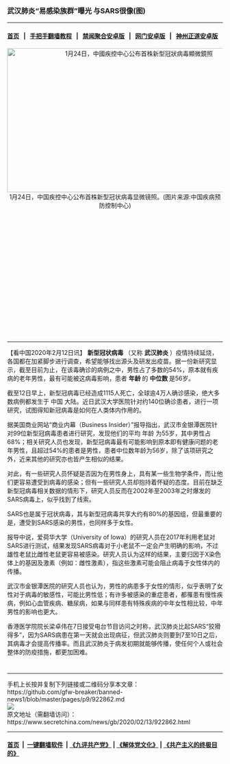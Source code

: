 ### 武汉肺炎“易感染族群”曝光 与SARS很像(图)
------------------------

#### [首页](https://github.com/gfw-breaker/banned-news1/blob/master/README.md) &nbsp;&nbsp;|&nbsp;&nbsp; [手把手翻墙教程](https://github.com/gfw-breaker/guides/wiki) &nbsp;&nbsp;|&nbsp;&nbsp; [禁闻聚合安卓版](https://github.com/gfw-breaker/bn-android) &nbsp;&nbsp;|&nbsp;&nbsp; [网门安卓版](https://github.com/oGate2/oGate) &nbsp;&nbsp;|&nbsp;&nbsp; [神州正道安卓版](https://github.com/SzzdOgate/update) 



<div class="article_right" style="fone-color:#000">
 <p style="text-align:center">
  <img alt="1月24日，中國疾控中心公布首株新型冠狀病毒顯微鏡照" src="https://img3.secretchina.com/pic/2020/1-24/p2611361a282172668-ss.jpg" style="height:336px; width:600px"/>
  <br>
   1月24日，中国疾控中心公布首株新型冠状病毒显微镜照。(图片来源:中国疾病预防控制中心)
   <span id="hideid" name="hideid" style="color:red;display:none;">
    <span href="https://www.secretchina.com">
    </span>
   </span>
  </br>
 </p>
 <div id="txt-mid1-t21-2017">
  <ins class="adsbygoogle" data-ad-client="ca-pub-1276641434651360" data-ad-slot="2451032099" style="display:inline-block;width:336px;height:280px">
  </ins>
  

---


  </div>
 </div>
 <p>
  【看中国2020年2月12日讯】
  <strong>
   新型冠状病毒
  </strong>
  （又称
  <strong>
   <span href="https://www.secretchina.com/news/gb/tag/武汉肺炎" target="_blank">
    武汉肺炎
   </span>
  </strong>
  ）疫情持续延烧，各国都在加紧脚步进行调查，希望能够找出源头及研发出疫苗。据一份新研究显示，截至目前为止，在该毒确诊的病例之中，男性占了多数的54%，原本就有疾病的老年男性，最有可能被这病毒影响，患者
  <strong>
   年龄
  </strong>
  的
  <strong>
   中位数
  </strong>
  是56岁。
  <span id="hideid" name="hideid" style="color:red;display:none;">
   <span href="https://www.secretchina.com">
   </span>
  </span>
 </p>
 <p>
  截至12日早上，新型冠病毒已经造成1115人死亡，全球逾4万人确诊感染，绝大多数病例都发生于
  <span href="https://www.secretchina.com" target="_blank">
   中国
  </span>
  大陆。近日武汉大学医院针对约140位确诊患者，进行一项研究，试图得知新冠病毒是如何在人类体内作用的。
 </p>
 <p>
  据美国商业网站“商业内幕（Business Insider）”报导指出，武汉市金银潭医院针对99位新型冠病毒患者进行研究，发现他们的平均
  <span href="https://www.secretchina.com/news/gb/tag/年龄" target="_blank">
   年龄
  </span>
  为55岁，其中男性占68%；相关研究人员也发现，新型冠病毒最有可能影响到原本即有健康问题的老年男性，且超过54%的患者是男性，患者中位数年龄为56岁，除了该项研究之外，近来其他的研究亦也皆产生相似的结果。
 </p>
 <p>
  对此，有一些研究人员怀疑是否因为在男性身上，具有某一些生物学条件，而让他们更容易遭受到病毒的感染；但有一些研究人员却抱持着怀疑的态度。目前在缺乏新型冠病毒相关数据的情形下，研究人员反而在2002年至2003年之时爆发的SARS病毒上，似乎找到了线索。
 </p>
 <p>
  SARS也是属于冠状病毒，其与新型冠病毒共享大约有80%的基因组，但最重要的是，遭受到SARS感染的男性，也同样多于女性。
 </p>
 <p>
  报导中说，爱荷华大学（University of Iowa）的研究人员在2017年利用老鼠对SARS进行测试，结果发现SARS病毒对于小老鼠不一定会产生明确的影响，不过雄性老鼠比雌性老鼠更容易被感染。研究人员认为这样的结果，主要归因于X染色体上的基因及激素（例如：雌性激素），指这些激素可能会阻止病毒于女性体内的传播。
 </p>
 <p>
  武汉市金银潭医院的研究人员也认为，男性的病患多于女性的情形，似乎表明了女性对于病毒的敏感性，可能比男性低；有许多被感染的重症患者，都罹患有慢性疾病，例如心血管疾病、糖尿病，如果与同样患有特殊疾病的中年女性相比较，中年男性的影响也更大。
 </p>
 <p>
  香港医学院院长梁卓伟在7日接受电台节目访问之时称，武汉肺炎比起SARS“狡猾得多”，因为SARS病患在第一天就会出现病征，但武汉肺炎则要到7至10日之后，其病毒才会提高传播率。而且武汉肺炎于病发初期就能够传播，使任何个人或社会整体的防疫措施，都更加困难。
  <center>
   <div>
    <div id="txt-mid2-t22-2017" style="display: block;  max-height: 351px;  overflow: hidden;">
     <div id="SC-21xxx">
     </div>
     <ins class="adsbygoogle" data-ad-client="ca-pub-1276641434651360" data-ad-format="auto" data-ad-slot="4301710469" data-full-width-responsive="true" style="display:block">
     </ins>
    </div>
   </div>
  </center>
  <div style="padding-top:12px;">
  </div>
 </p>
</div>

<hr/>
手机上长按并复制下列链接或二维码分享本文章：<br/>
https://github.com/gfw-breaker/banned-news1/blob/master/pages/p9/922862.md <br/>
<a href='https://github.com/gfw-breaker/banned-news1/blob/master/pages/p9/922862.md'><img src='https://github.com/gfw-breaker/banned-news1/blob/master/pages/p9/922862.md.png'/></a> <br/>
原文地址（需翻墙访问）：https://www.secretchina.com/news/gb/2020/02/13/922862.html


------------------------
#### [首页](https://github.com/gfw-breaker/banned-news1/blob/master/README.md) &nbsp;|&nbsp; [一键翻墙软件](https://github.com/gfw-breaker/nogfw/blob/master/README.md) &nbsp;| [《九评共产党》](https://github.com/gfw-breaker/9ping.md/blob/master/README.md#九评之一评共产党是什么) | [《解体党文化》](https://github.com/gfw-breaker/jtdwh.md/blob/master/README.md) | [《共产主义的终极目的》](https://github.com/gfw-breaker/gczydzjmd.md/blob/master/README.md)


<img src='http://gfw-breaker.win/banned-news/pages/p9/922862.md' width='0px' height='0px'/>